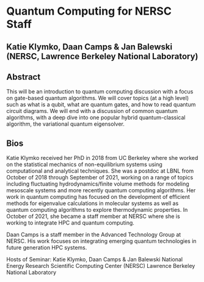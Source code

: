 # Quantum Computing for NERSC Staff
## Katie Klymko, Daan Camps & Jan Balewski (NERSC, Lawrence Berkeley National Laboratory)

## Abstract
This will be an introduction to quantum computing discussion with a focus on gate-based quantum algorithms. We will cover topics (at a high level) such as what is a qubit, what are quantum gates, and how to read quantum circuit diagrams. We will end with a discussion of common quantum algorithms, with a deep dive into one popular hybrid quantum-classical algorithm, the variational quantum eigensolver.

## Bios
Katie Klymko received her PhD in 2018 from UC Berkeley where she worked on the statistical mechanics of non-equilibrium systems using computational and analytical techniques. She was a postdoc at LBNL from October of 2018 through September of 2021, working on a range of topics including fluctuating hydrodynamics/finite volume methods for modeling mesoscale systems and more recently quantum computing algorithms. Her work in quantum computing has focused on the development of efficient methods for eigenvalue calculations in molecular systems as well as quantum computing algorithms to explore thermodynamic properties. In October of 2021, she became a staff member at NERSC where she is working to integrate HPC and quantum computing.

Daan Camps is a staff member in the Advanced Technology Group at NERSC. His work focuses on integrating emerging quantum technologies in future generation HPC systems.


Hosts of Seminar:
Katie Klymko, Daan Camps & Jan Balewski
National Energy Research Scientific Computing Center (NERSC)
Lawrence Berkeley National Laboratory
